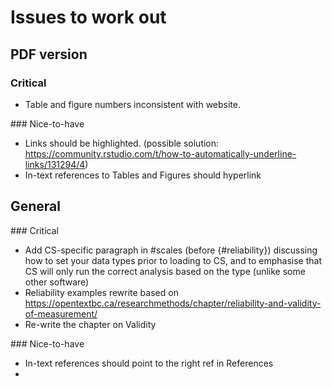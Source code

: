 # Issues to work out

## PDF version

### Critical

- Table and figure numbers inconsistent with website.

### Nice-to-have

- Links should be highlighted. (possible solution: https://community.rstudio.com/t/how-to-automatically-underline-links/131294/4)
- In-text references to Tables and Figures should hyperlink

## General

### Critical

- Add CS-specific paragraph in #scales (before {#reliability}) discussing how to set your data types prior to loading to CS, and to emphasise that CS will only run the correct analysis based on the type (unlike some other software)
- Reliability examples rewrite based on https://opentextbc.ca/researchmethods/chapter/reliability-and-validity-of-measurement/
- Re-write the chapter on Validity

### Nice-to-have

- In-text references should point to the right ref in References
-
